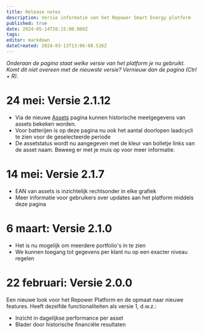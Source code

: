 ```yaml
---
title: Release notes
description: Versie informatie van het Repower Smart Energy platform
published: true
date: 2024-05-14T16:15:00.000Z
tags: 
editor: markdown
dateCreated: 2024-03-13T13:06:08.526Z
---
```


_Onderaan de pagina staat welke versie van het platform je nu gebruikt. Komt dit niet overeen met de nieuwste versie? Vernieuw dan de pagina (Ctrl + R)._

# 24 mei: Versie 2.1.12

- Via de nieuwe [Assets](/assets) pagina kunnen historische meetgegevens van assets bekeken worden.
- Voor batterijen is op deze pagina nu ook het aantal doorlopen laadcycli te zien voor de geselecteerde periode
- De assetstatus wordt nu aangegeven met de kleur van bolletje links van de asset naam. Beweeg er met je muis op voor meer informatie.

# 14 mei: Versie 2.1.7

- EAN van assets is inzichtelijk rechtsonder in elke grafiek
- Meer informatie voor gebruikers over updates aan het platform middels deze pagina

# 6 maart: Versie 2.1.0

- Het is nu mogelijk om meerdere portfolio's in te zien
- We kunnen toegang tot gegevens per klant nu op een exacter niveau regelen

# 22 februari: Versie 2.0.0

Een nieuwe look voor het Repower Platform en de opmaat naar nieuwe features. Heeft dezelfde functionaliteiten als versie 1, d.w.z.:
- Inzicht in dagelijkse performance per asset
- Blader door historische financiële resultaten
